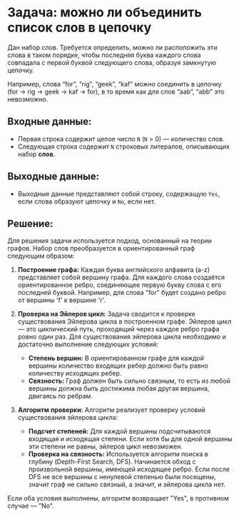 # Задача: можно ли объединить список слов в цепочку

Дан набор слов. Требуется определить, можно ли расположить эти слова в таком порядке, чтобы последняя буква каждого слова совпадала с первой буквой следующего слова, образуя замкнутую цепочку.

Например, слова “for”, “rig”, “geek”, “kaf” можно соединить в цепочку (for -> rig -> geek -> kaf -> for), в то время как для слов “aab”, “abb” это невозможно.

## Входные данные:

* Первая строка содержит целое число `N` (`N` > 0) — количество слов.
* Следующая строка содержит `N` строковых литералов, описывающих набор **слов**.

## Выходные данные:

* Выходные данные представляют собой строку, содержащую `Yes`, если слова образуют цепочку и `No`, если нет.

## Решение:

Для решения задачи используется подход, основанный на теории графов.  Набор слов преобразуется в ориентированный граф следующим образом:

1. **Построение графа:**  Каждая буква английского алфавита (a-z) представляет собой вершину графа.  Для каждого слова создаётся ориентированное ребро, соединяющее первую букву слова с его последней буквой.  Например, для слова "for" будет создано ребро от вершины 'f' к вершине 'r'.

2. **Проверка на Эйлеров цикл:** Задача сводится к проверке существования Эйлерова цикла в построенном графе. Эйлеров цикл — это циклический путь, проходящий через каждое ребро графа ровно один раз.  Для существования эйлерова цикла необходимо и достаточно выполнение следующих условий:

    * **Степень вершин:**  В ориентированном графе для каждой вершины количество входящих ребер должно быть равно количеству исходящих ребер.
    * **Связность:** Граф должен быть сильно связным, то есть из любой вершины должна быть достижима любая другая вершина, двигаясь по ребрам.

3. **Алгоритм проверки:** Алгоритм реализует проверку условий существования эйлерова цикла:

    * **Подсчет степеней:**  Для каждой вершины подсчитываются входящая и исходящая степени. Если хотя бы для одной вершины эти степени не равны, эйлеров цикл невозможен.
    * **Проверка на связность:** Используется алгоритм поиска в глубину (Depth-First Search, DFS). Начинается обход с произвольной вершины, имеющей исходящее ребро.  Если после DFS не все вершины с ненулевой степенью были посещены, значит граф не сильно связный, а значит, и эйлерова цикла нет.

Если оба условия выполнены, алгоритм возвращает "Yes", в противном случае — "No".
